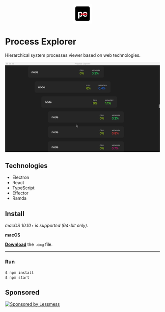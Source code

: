<p align="center"><img src="static/icon.png" width="64"></p>

# Process Explorer

Hierarchical system processes viewer based on web technologies. 

<p align="center"><img src="process-explorer-demo.gif" width="532"></p>

## Technologies
* Electron
* React
* TypeScript
* Effector
* Ramda

## Install

*macOS 10.10+ is supported (64-bit only).*

**macOS**

[**Download**](https://github.com/lessmess-dev/process-explorer/releases/latest) the `.dmg` file.


---


### Run

```
$ npm install
$ npm start
```

## Sponsored
<a href="https://lessmess.agency/?utm_source=process-explorer">
  <img src="https://lessmess.agency/badges/sponsored_by_lessmess.svg"
       alt="Sponsored by Lessmess" width="236" height="54">
</a>
